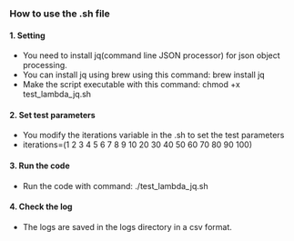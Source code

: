 ### How to use the .sh file
#### 1. Setting
- You need to install jq(command line JSON processor) for json object processing.
- You can install jq using brew using this command: brew install jq
- Make the script executable with this command: chmod +x test_lambda_jq.sh

#### 2. Set test parameters
- You modify the iterations variable in the .sh to set the test parameters
- iterations=(1 2 3 4 5 6 7 8 9 10 20 30 40 50 60 70 80 90 100)

#### 3. Run the code
- Run the code with command: ./test_lambda_jq.sh

#### 4. Check the log
- The logs are saved in the logs directory in a csv format.

